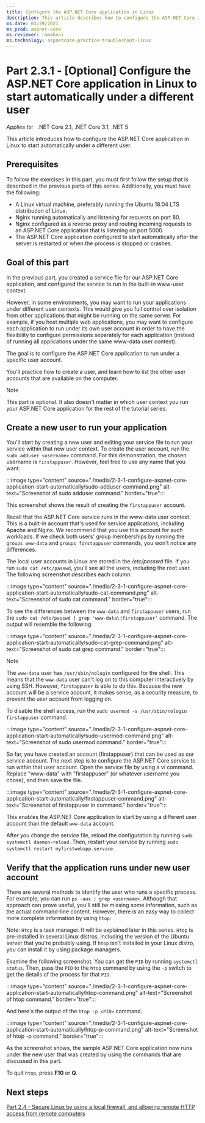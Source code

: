 ```yaml
---
title: Configure the ASP.NET Core application in Linux
description: This article describes how to configure the ASP.NET Core application in Linux to start automatically under a different user.
ms.date: 03/29/2021
ms.prod: aspnet-core
ms.reviewer: ramakoni
ms.technology: aspnetcore-practice-troubleshoot-linux
---
```

# Part 2.3.1 - [Optional] Configure the ASP.NET Core application in Linux to start automatically under a different user

_Applies to:_ &nbsp; .NET Core 2.1, .NET Core 3.1, .NET 5  

This article introduces how to configure the ASP.NET Core application in Linux to start automatically under a different user.

## Prerequisites

To follow the exercises in this part, you must first follow the setup that is described in the previous parts of this series. Additionally, you must have the following:

- A Linux virtual machine, preferably running the Ubuntu 18.04 LTS distribution of Linux.
- Nginx running automatically and listening for requests on port 80.
- Nginx configured as a reverse proxy and routing incoming requests to an ASP.NET Core application that is listening on port 5000.
- The ASP.NET Core application configured to start automatically after the server is restarted or when the process is stopped or crashes.

## Goal of this part

In the previous part, you created a service file for our ASP.NET Core application, and configured the service to run in the built-in www-user context.

However, in some environments, you may want to run your applications under different user contexts. This would give you full control over isolation from other applications that might be running on the same server. For example, if you host multiple web applications, you may want to configure each application to run under its own user account in order to have the flexibility to configure permissions separately for each application (instead of running all applications under the same www-data user context).

The goal is to configure the ASP.NET Core application to run under a specific user account.

You'll practice how to create a user, and learn how to list the other user accounts that are available on the computer.

> [!NOTE]
> This part is optional. It also doesn't matter in which user context you run your ASP.NET Core application for the rest of the tutorial series.

## Create a new user to run your application

You'll start by creating a new user and editing your service file to run your service within that new user context. To create the user account, run the `sudo adduser <username>` command. For this demonstration, the chosen username is `firstappuser`. However, feel free to use any name that you want.

:::image type="content" source="./media/2-3-1-configure-aspnet-core-application-start-automatically/sudo-adduser-command.png" alt-text="Screenshot of sudo adduser command." border="true":::

This screenshot shows the result of creating the `firstappuser` account.

Recall that the ASP.NET Core service runs in the www-data user context. This is a built-in account that's used for service applications, including Apache and Nginx. We recommend that you use this account for such workloads. If we check both users' group memberships by running the `groups www-data` and `groups firstappuser` commands, you won't notice any differences.

The local user accounts in Linux are stored in the */etc/passwd* file. If you run `sudo cat /etc/passwd`, you'll see all the users, including the root user. The following screenshot describes each column.

:::image type="content" source="./media/2-3-1-configure-aspnet-core-application-start-automatically/sudo-cat-command.png" alt-text="Screenshot of sudo cat command." border="true":::

To see the differences between the `www-data` and `firstappuser` users, run the `sudo cat /etc/passwd | grep 'www-data\|firstappuser'` command. The output will resemble the following.

:::image type="content" source="./media/2-3-1-configure-aspnet-core-application-start-automatically/sudo-cat-grep-command.png" alt-text="Screenshot of sudo cat grep command." border="true":::

> [!NOTE]
> The `www-data` user has `/usr/sbin/nologin` configured for the shell. This means that the `www-data` user can't log on to this computer interactively by using SSH. However, `firstappuser` is able to do this. Because the new account will be a service account, it makes sense, as a security measure, to prevent the user account from logging on.

To disable the shell access, run the `sudo usermod -s /usr/sbin/nologin firstappuser` command.

:::image type="content" source="./media/2-3-1-configure-aspnet-core-application-start-automatically/sudo-usermod-command.png" alt-text="Screenshot of sudo usermod command." border="true":::

So far, you have created an account (firstappuser) that can be used as our service account. The next step is to configure the ASP.NET Core service to run within that user account. Open the service file by using a vi command. Replace "www-data" with "firstappuser" (or whatever username you chose), and then save the file.

:::image type="content" source="./media/2-3-1-configure-aspnet-core-application-start-automatically/firstappuser-command.png" alt-text="Screenshot of firstappuser in command." border="true":::

This enables the ASP.NET Core application to start by using a different user account than the default `www-data` account.

After you change the service file, reload the configuration by running `sudo systemctl daemon-reload`. Then, restart your service by running `sudo systemctl restart myfirstwebapp.service`.

## Verify that the application runs under new user account

There are several methods to identify the user who runs a specific process. For example, you can run `ps -aux | grep <username>`. Although that approach can prove useful, you'll still be missing some information, such as the actual command-line content. However, there is an easy way to collect more complete information by using `htop`.

Note: `Htop` is a task manager. It will be explained later in this series. `Htop` is pre-installed in several Linux distros, including the version of the Ubuntu server that you're probably using. If `htop` isn't installed in your Linux distro, you can install it by using package managers.

Examine the following screenshot. You can get the `PID` by running `systemctl status`. Then, pass the `PID` to the `htop` command by using the `-p` switch to get the details of the process for that `PID`.

:::image type="content" source="./media/2-3-1-configure-aspnet-core-application-start-automatically/htop-command.png" alt-text="Screenshot of htop command." border="true":::

And here's the output of the `htop -p <PID>` command.

:::image type="content" source="./media/2-3-1-configure-aspnet-core-application-start-automatically/htop-p-command.png" alt-text="Screenshot of htop -p command." border="true":::

As the screenshot shows, the sample ASP.NET Core application now runs under the new user that was created by using the commands that are discussed in this part.

To quit `htop`, press **F10** or **Q**.

## Next steps

[Part 2.4 - Secure Linux by using a local firewall, and allowing remote HTTP access from remote computers](2-4-use-local-firewall-allowing-http-access.md)
